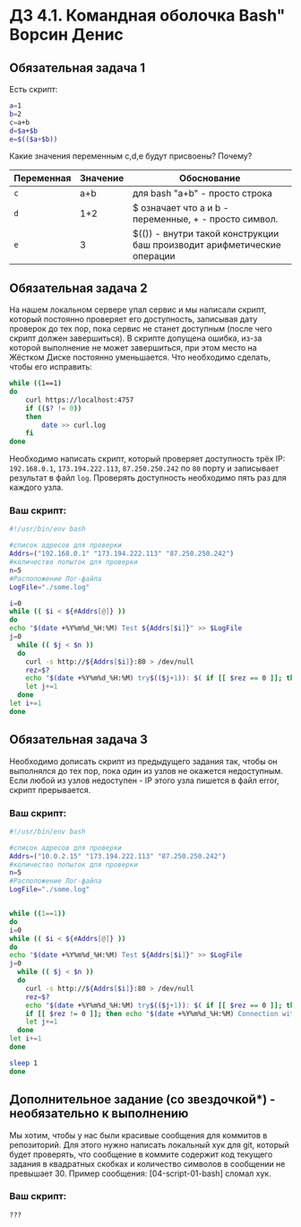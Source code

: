 
# ДЗ 4.1. Командная оболочка Bash" Ворсин Денис

## Обязательная задача 1

Есть скрипт:
```bash
a=1
b=2
c=a+b
d=$a+$b
e=$(($a+$b))
```

Какие значения переменным c,d,e будут присвоены? Почему?

| Переменная | Значение | Обоснование                                                             |
|------------|----------|-------------------------------------------------------------------------|
| `c`        | a+b      | для bash "a+b" - просто строка                                          |
| `d`        | 1+2      | $ означает что a и b - переменные, + - просто символ.                   |
| `e`        | 3        | $(()) - внутри такой конструкции баш производит арифметические операции |


## Обязательная задача 2
На нашем локальном сервере упал сервис и мы написали скрипт, который постоянно проверяет его доступность, записывая дату проверок до тех пор, пока сервис не станет доступным (после чего скрипт должен завершиться). В скрипте допущена ошибка, из-за которой выполнение не может завершиться, при этом место на Жёстком Диске постоянно уменьшается. Что необходимо сделать, чтобы его исправить:
```bash
while ((1==1)
do
	curl https://localhost:4757
	if (($? != 0))
	then
	    date >> curl.log
	fi
done
```

Необходимо написать скрипт, который проверяет доступность трёх IP: `192.168.0.1`, `173.194.222.113`, `87.250.250.242` по `80` порту и записывает результат в файл `log`. Проверять доступность необходимо пять раз для каждого узла.

### Ваш скрипт:
```bash
#!/usr/bin/env bash

#список адресов для проверки
Addrs=("192.168.0.1" "173.194.222.113" "87.250.250.242")
#количество попыток для проверки
n=5
#Расположение Лог-файла
LogFile="./some.log"

i=0
while (( $i < ${#Addrs[@]} ))
do
echo "$(date +%Y%m%d_%H:%M) Test ${Addrs[$i]}" >> $LogFile
j=0
  while (( $j < $n ))
  do
    curl -s http://${Addrs[$i]}:80 > /dev/null
    rez=$?
    echo "$(date +%Y%m%d_%H:%M) try$(($j+1)): $( if [[ $rez == 0 ]]; then echo success; else echo failed; fi )" >> $LogFile
    let j+=1
  done
let i+=1
done
```

## Обязательная задача 3
Необходимо дописать скрипт из предыдущего задания так, чтобы он выполнялся до тех пор, пока один из узлов не окажется недоступным. Если любой из узлов недоступен - IP этого узла пишется в файл error, скрипт прерывается.

### Ваш скрипт:
```bash
#!/usr/bin/env bash

#список адресов для проверки
Addrs=("10.0.2.15" "173.194.222.113" "87.250.250.242")
#количество попыток для проверки
n=5
#Расположение Лог-файла
LogFile="./some.log"


while ((1==1))
do
i=0
while (( $i < ${#Addrs[@]} ))
do
echo "$(date +%Y%m%d_%H:%M) Test ${Addrs[$i]}" >> $LogFile
j=0
  while (( $j < $n ))
  do
    curl -s http://${Addrs[$i]}:80 > /dev/null
    rez=$?
    echo "$(date +%Y%m%d_%H:%M) try$(($j+1)): $( if [[ $rez == 0 ]]; then echo success; else echo failed; fi )" >> $LogFile
    if [[ $rez != 0 ]]; then echo "$(date +%Y%m%d_%H:%M) Connection with ${Addrs[$i]} failed " >> $LogFile; exit; fi
    let j+=1
  done
let i+=1
done

sleep 1
done
```

## Дополнительное задание (со звездочкой*) - необязательно к выполнению

Мы хотим, чтобы у нас были красивые сообщения для коммитов в репозиторий. Для этого нужно написать локальный хук для git, который будет проверять, что сообщение в коммите содержит код текущего задания в квадратных скобках и количество символов в сообщении не превышает 30. Пример сообщения: \[04-script-01-bash\] сломал хук.

### Ваш скрипт:
```bash
???
```
